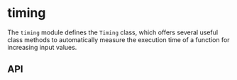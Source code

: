 # timing

The `timing` module defines the `Timing` class, which offers several useful
class methods to automatically measure the execution time of a function for
increasing input values.

## API

<!-- TODO: Describe the API in more detail once finalized --> 
